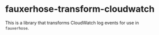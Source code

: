 # fauxerhose-transform-cloudwatch

This is a library that transforms CloudWatch log events for use in `fauxerhose`.

